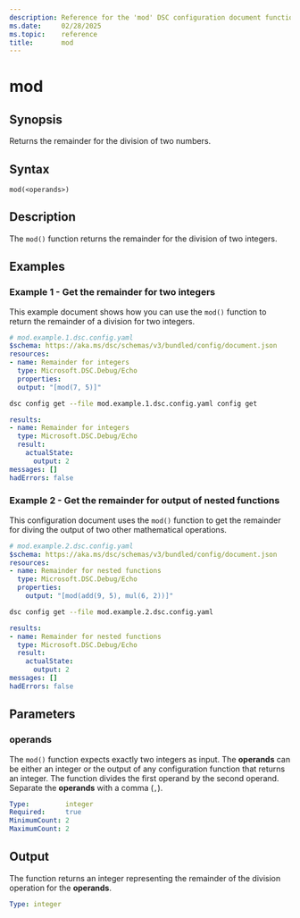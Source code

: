 ```yaml
---
description: Reference for the 'mod' DSC configuration document function
ms.date:     02/28/2025
ms.topic:    reference
title:       mod
---
```


# mod

## Synopsis

Returns the remainder for the division of two numbers.

## Syntax

```Syntax
mod(<operands>)
```

## Description

The `mod()` function returns the remainder for the division of two integers.

## Examples

### Example 1 - Get the remainder for two integers

This example document shows how you can use the `mod()` function to return the remainder of a
division for two integers.

```yaml
# mod.example.1.dsc.config.yaml
$schema: https://aka.ms/dsc/schemas/v3/bundled/config/document.json
resources:
- name: Remainder for integers
  type: Microsoft.DSC.Debug/Echo
  properties:
  output: "[mod(7, 5)]"
```

```bash
dsc config get --file mod.example.1.dsc.config.yaml config get
```

```yaml
results:
- name: Remainder for integers
  type: Microsoft.DSC.Debug/Echo
  result:
    actualState:
      output: 2
messages: []
hadErrors: false
```

### Example 2 - Get the remainder for output of nested functions

This configuration document uses the `mod()` function to get the remainder for diving the output of
two other mathematical operations.

```yaml
# mod.example.2.dsc.config.yaml
$schema: https://aka.ms/dsc/schemas/v3/bundled/config/document.json
resources:
- name: Remainder for nested functions
  type: Microsoft.DSC.Debug/Echo
  properties:
    output: "[mod(add(9, 5), mul(6, 2))]"
```

```bash
dsc config get --file mod.example.2.dsc.config.yaml
```

```yaml
results:
- name: Remainder for nested functions
  type: Microsoft.DSC.Debug/Echo
  result:
    actualState:
      output: 2
messages: []
hadErrors: false
```

## Parameters

### operands

The `mod()` function expects exactly two integers as input. The **operands** can be either an
integer or the output of any configuration function that returns an integer. The function divides
the first operand by the second operand. Separate the **operands** with a comma (`,`).

```yaml
Type:         integer
Required:     true
MinimumCount: 2
MaximumCount: 2
```

## Output

The function returns an integer representing the remainder of the division operation for the
**operands**.

```yaml
Type: integer
```

<!-- Link reference definitions -->
